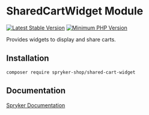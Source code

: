 # SharedCartWidget Module
[![Latest Stable Version](https://poser.pugx.org/spryker-shop/shared-cart-widget/v/stable.svg)](https://packagist.org/packages/spryker-shop/shared-cart-widget)
[![Minimum PHP Version](https://img.shields.io/badge/php-%3E%3D%208.3-8892BF.svg)](https://php.net/)

Provides widgets to display and share carts.

## Installation

```
composer require spryker-shop/shared-cart-widget
```

## Documentation

[Spryker Documentation](https://docs.spryker.com)
